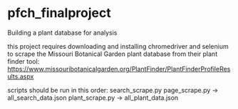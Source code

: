 # pfch_finalproject
Building a plant database for analysis

this project requires downloading and installing chromedriver and selenium to scrape the Missouri Botanical Garden plant database from their plant finder tool:
https://www.missouribotanicalgarden.org/PlantFinder/PlantFinderProfileResults.aspx

scripts should be run in this order:
search_scrape.py
page_scrape.py    -> all_search_data.json
plant_scrape.py   -> all_plant_data.json
